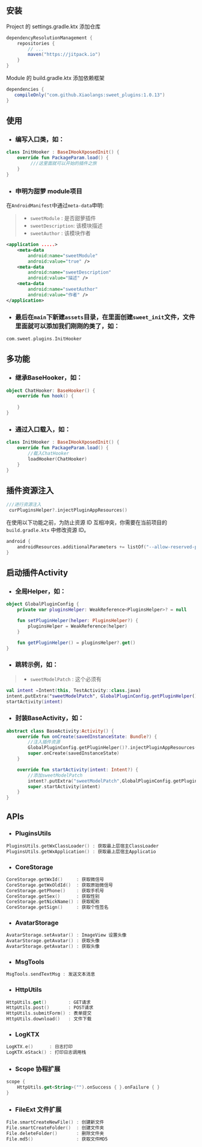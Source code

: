 ## 安装

Project 的 settings.gradle.ktx 添加仓库
```gradle
dependencyResolutionManagement {
    repositories {
        // ...
        maven("https://jitpack.io")
    }
}
```

Module 的 build.gradle.ktx 添加依赖框架
```gradle
dependencies {
   compileOnly("com.github.Xiaolangs:sweet_plugins:1.0.13")
}
```

## 使用
* ###  编写入口类，如：
```kotlin
class InitHooker : BaseIHookXposedInit() {
    override fun PackageParam.load() {
         ///这里面就可以开始的插件之旅
    }
}
```
* ###  申明为甜萝 module项目

在`AndroidManifest`中通过`meta-data`申明:

> - `sweetModule`     : 是否甜萝插件
> - `sweetDescription`: 该模块描述
> - `sweetAuthor`     : 该模块作者

```xml
<application .....>
    <meta-data
        android:name="sweetModule"
        android:value="true" />
    <meta-data
        android:name="sweetDescription"
        android:value="描述" />
    <meta-data
        android:name="sweetAuthor"
        android:value="作者" />
</application>
```
* ###  最后在`main`下新建`assets`目录，在里面创建`sweet_init`文件，文件里面就可以添加我们刚刚的类了，如：
```kotlin
com.sweet.plugins.InitHooker
```
## 多功能
* ###  继承BaseHooker，如：
```kotlin
object ChatHooker: BaseHooker() {
    override fun hook() {
        
    }
}
```
* ###  通过入口载入，如：
```kotlin
class InitHooker : BaseIHookXposedInit() {
    override fun PackageParam.load() {
        //载入ChatHooker
        loadHooker(ChatHooker)
    }
}
```


## 插件资源注入
```kotlin
///进行资源注入
 curPluginsHelper?.injectPluginAppResources()
```

在使用以下功能之前，为防止资源 ID 互相冲突，你需要在当前项目的 `build.gradle.ktx` 中修改资源 ID。

```kotlin
android {
    androidResources.additionalParameters += listOf("--allow-reserved-package-id", "--package-id", "0x65")
}
```
## 启动插件Activity
* ###  全局Helper，如：
```kotlin
object GlobalPluginConfig {
    private var pluginsHelper: WeakReference<PluginsHelper>? = null

    fun setPluginHelper(helper: PluginsHelper?) {
        pluginsHelper = WeakReference(helper)
    }

    fun getPluginHelper() = pluginsHelper?.get()
}
```
* ###  跳转示例，如：
> - `sweetModelPatch`     : 这个必须有
```kotlin
val intent =Intent(this, TestActivity::class.java)
intent.putExtra("sweetModelPatch", GlobalPluginConfig.getPluginHelper()?.pluginsApkPath)
startActivity(intent)
```
* ###  封装BaseActivity，如：
```kotlin
abstract class BaseActivity:Activity() {
    override fun onCreate(savedInstanceState: Bundle?) {
        //注入插件资源
        GlobalPluginConfig.getPluginHelper()?.injectPluginAppResources(this)
        super.onCreate(savedInstanceState)
    }

    override fun startActivity(intent: Intent?) {
        //添加sweetModelPatch
        intent?.putExtra("sweetModelPatch",GlobalPluginConfig.getPluginHelper()?.pluginsApkPath)
        super.startActivity(intent)
    }
}
```

## APIs
* ### PluginsUtils
```kotlin
PluginsUtils.getWxClassLoader() : 获取最上层宿主ClassLoader
PluginsUtils.getWxApplication() : 获取最上层宿主Applicatio
```
* ### CoreStorage
```kotlin
CoreStorage.getWxId()     : 获取微信号
CoreStorage.getWxOldId()  : 获取原始微信号
CoreStorage.getPhone()    : 获取手机号
CoreStorage.getSex()      : 获取性别
CoreStorage.getNickName() : 获取昵称
CoreStorage.getSign()     : 获取个性签名
```
* ### AvatarStorage
```kotlin
AvatarStorage.setAvatar() : ImageView 设置头像
AvatarStorage.getAvatar() : 获取头像
AvatarStorage.getAvatar() : 获取头像
```
* ### MsgTools
```kotlin
MsgTools.sendTextMsg : 发送文本消息
```
* ### HttpUtils
```kotlin
HttpUtils.get()        : GET请求
HttpUtils.post()       : POST请求
HttpUtils.submitForm() : 表单提交
HttpUtils.download()   : 文件下载
```
* ### LogKTX
```kotlin
LogKTX.e()      : 日志打印
LogKTX.eStack() : 打印日志调用栈
```
* ### Scope 协程扩展
```kotlin
scope {
    HttpUtils.get<String>("").onSuccess { }.onFailure { }
}
```
* ### FileExt 文件扩展
```kotlin
File.smartCreateNewFile() : 创建新文件
File.smartCreateFolder()  : 创建文件夹
File.deleteFolder()       : 删除文件夹
File.md5()                : 获取文件MD5
```
